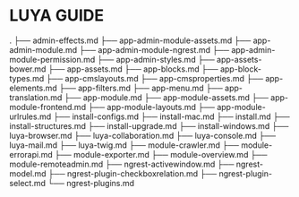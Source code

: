 LUYA GUIDE
==========

.
├── admin-effects.md
├── app-admin-module-assets.md
├── app-admin-module.md
├── app-admin-module-ngrest.md
├── app-admin-module-permission.md
├── app-admin-styles.md
├── app-assets-bower.md
├── app-assets.md
├── app-blocks.md
├── app-block-types.md
├── app-cmslayouts.md
├── app-cmsproperties.md
├── app-elements.md
├── app-filters.md
├── app-menu.md
├── app-translation.md
├── app-module.md
├── app-module-assets.md
├── app-module-frontend.md
├── app-module-layouts.md
├── app-module-urlrules.md
├── install-configs.md
├── install-mac.md
├── install.md
├── install-structures.md
├── install-upgrade.md
├── install-windows.md
├── luya-browser.md
├── luya-collaboration.md
├── luya-console.md
├── luya-mail.md
├── luya-twig.md
├── module-crawler.md
├── module-errorapi.md
├── module-exporter.md
├── module-overview.md
├── module-remoteadmin.md
├── ngrest-activewindow.md
├── ngrest-model.md
├── ngrest-plugin-checkboxrelation.md
├── ngrest-plugin-select.md
└── ngrest-plugins.md

